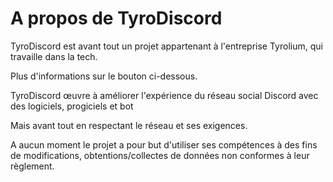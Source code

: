 # A propos de TyroDiscord

TyroDiscord est avant tout un projet appartenant à l'entreprise Tyrolium, qui travaille dans la tech.

Plus d'informations sur le bouton ci-dessous.

TyroDiscord œuvre à améliorer l'expérience du réseau social Discord avec des logiciels, progiciels et bot

Mais avant tout en respectant le réseau et ses exigences.

A aucun moment le projet a pour but d'utiliser ses compétences à des fins de modifications, obtentions/collectes de données non conformes à leur règlement.
